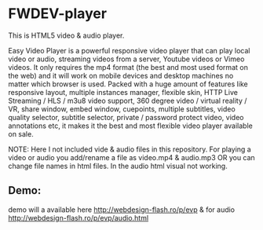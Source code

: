 
 # FWDEV-player
This is HTML5 video &amp; audio player.


Easy Video Player is a powerful responsive video player that can play local video or audio, streaming videos from a server, Youtube videos or Vimeo videos. It only requires the mp4 format (the best and most used format on the web) and it will work on mobile devices and desktop machines no matter which browser is used. Packed with a huge amount of features like responsive layout, multiple instances manager, flexible skin, HTTP Live Streaming / HLS / m3u8 video support, 360 degree video / virtual reality / VR, share window, embed window, cuepoints, multiple subtitles, video quality selector, subtitle selector, private / password protect video, video annotations etc, it makes it the best and most flexible video player available on sale.


NOTE: Here I not included vide & audio files in this repository. 
For playing a video or audio you add/rename a file as video.mp4 & audio.mp3 OR you can change file names in html files. In the audio html visual not working.


## Demo: 
demo will  a available here http://webdesign-flash.ro/p/evp & for audio http://webdesign-flash.ro/p/evp/audio.html
